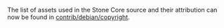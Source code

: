 The list of assets used in the Stone Core source and their attribution can now be found in [contrib/debian/copyright](../contrib/debian/copyright).
